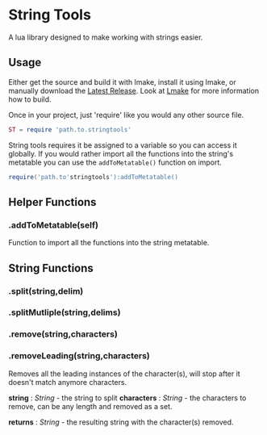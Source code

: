 # String Tools
A lua library designed to make working with strings easier.

## Usage
Either get the source and build it with lmake, install it using lmake, or manually download the [Latest Release](https://github.com/snsvrno/stringtools-lua/releases/latest). Look at [Lmake](https://github.com/snsvrno/lmake-rs) for more information how to build.

Once in your project, just 'require' like you would any other source file.

```lua
ST = require 'path.to.stringtools'
``` 

String tools requires it be assigned to a variable so you can access it globally. If you would rather import all the functions into the string's metatable you can use the `addToMetatable()` function on import.

```lua
require('path.to'stringtools'):addToMetatable()
```

## Helper Functions

### .addToMetatable(self)
Function to import all the functions into the string metatable.

## String Functions

### .split(string,delim)

### .splitMutliple(string,delims)

### .remove(string,characters)

### .removeLeading(string,characters)
Removes all the leading instances of the character(s), will stop after it doesn't match anymore characters.

**string** : *String* - the string to split
**characters** : *String* - the characters to remove, can be any length and removed as a set.

**returns** : *String* - the resulting string with the character(s) removed.